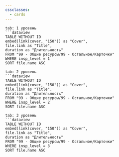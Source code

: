 ```yaml
---
cssclasses:
  - cards
---
```


```tabs
tab: 1 уровень
```dataview
TABLE WITHOUT ID 
embed(link(cover, "150")) as "Cover",
file.link as "Title",
duration as "Длительность"
FROM "99 - Общие ресурсы/99 - Остальное/Карточки"
WHERE insp_level = 1
SORT file.name ASC

tab: 2 уровень
```dataview
TABLE WITHOUT ID 
embed(link(cover, "150")) as "Cover",
file.link as "Title",
duration as "Длительность"
FROM "99 - Общие ресурсы/99 - Остальное/Карточки"
WHERE insp_level = 2
SORT file.name ASC

tab: 3 уровень
```dataview
TABLE WITHOUT ID 
embed(link(cover, "150")) as "Cover",
file.link as "Title",
duration as "Длительность"
FROM "99 - Общие ресурсы/99 - Остальное/Карточки"
WHERE insp_level = 3
SORT file.name ASC
```

